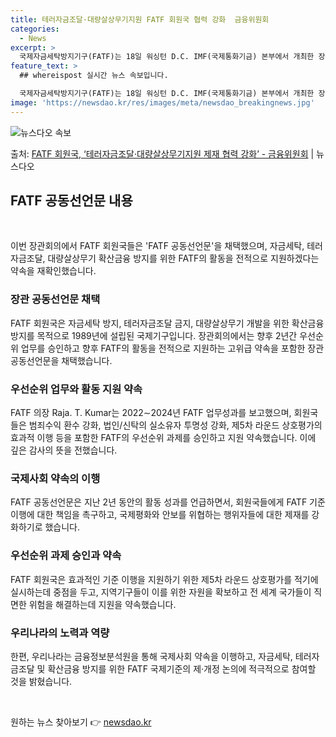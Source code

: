 ```yaml
---
title: 테러자금조달·대량살상무기지원 FATF 회원국 협력 강화  금융위원회
categories:
  - News
excerpt: >
  국제자금세탁방지기구(FATF)는 18일 워싱턴 D.C. IMF(국제통화기금) 본부에서 개최한 장관회의에서 F…
feature_text: >
  ## whereispost 실시간 뉴스 속보입니다.

  국제자금세탁방지기구(FATF)는 18일 워싱턴 D.C. IMF(국제통화기금) 본부에서 개최한 장관회의에서 F…
image: 'https://newsdao.kr/res/images/meta/newsdao_breakingnews.jpg'
---
```


![뉴스다오 속보](https://newsdao.kr/res/images/meta/newsdao_breakingnews.jpg)

<p>출처: <a href="https://newsdao.kr/3627" rel="dofollow">FATF 회원국, ‘테러자금조달·대량살상무기지원 제재 협력 강화’ - 금융위원회</a> | 뉴스다오</p>

<h2 data-ke-size="size26">FATF 공동선언문 내용</h2>
<p data-ke-size="size16">&nbsp;</p>
이번 장관회의에서 FATF 회원국들은 'FATF 공동선언문'을 채택했으며, 자금세탁, 테러자금조달, 대량살상무기 확산금융 방지를 위한 FATF의 활동을 전적으로 지원하겠다는 약속을 재확인했습니다.

<h3>장관 공동선언문 채택</h3>
<p data-ke-size="size16">FATF 회원국은 자금세탁 방지, 테러자금조달 금지, 대량살상무기 개발을 위한 확산금융 방지를 목적으로 1989년에 설립된 국제기구입니다. 장관회의에서는 향후 2년간 우선순위 업무를 승인하고 향후 FATF의 활동을 전적으로 지원하는 고위급 약속을 포함한 장관 공동선언문을 채택했습니다.</p>

<h3>우선순위 업무와 활동 지원 약속</h3>
<p data-ke-size="size16">FATF 의장 Raja. T. Kumar는 2022∼2024년 FATF 업무성과를 보고했으며, 회원국들은 범죄수익 환수 강화, 법인/신탁의 실소유자 투명성 강화, 제5차 라운드 상호평가의 효과적 이행 등을 포함한 FATF의 우선순위 과제를 승인하고 지원 약속했습니다. 이에 깊은 감사의 뜻을 전했습니다.</p>

<h3>국제사회 약속의 이행</h3>
<p data-ke-size="size16">FATF 공동선언문은 지난 2년 동안의 활동 성과를 언급하면서, 회원국들에게 FATF 기준 이행에 대한 책임을 촉구하고, 국제평화와 안보를 위협하는 행위자들에 대한 제재를 강화하기로 했습니다.</p>

<h3>우선순위 과제 승인과 약속</h3>
<p data-ke-size="size16">FATF 회원국은 효과적인 기준 이행을 지원하기 위한 제5차 라운드 상호평가를 적기에 실시하는데 중점을 두고, 지역기구들이 이를 위한 자원을 확보하고 전 세계 국가들이 직면한 위험을 해결하는데 지원을 약속했습니다.</p>

<h3>우리나라의 노력과 역량</h3>
<p data-ke-size="size16">한편, 우리나라는 금융정보분석원을 통해 국제사회 약속을 이행하고, 자금세탁, 테러자금조달 및 확산금융 방지를 위한 FATF 국제기준의 제·개정 논의에 적극적으로 참여할 것을 밝혔습니다.</p>
<p data-ke-size="size16">&nbsp;</p> 

원하는 뉴스 찾아보기 👉 <a href="https://newsdao.kr" rel="dofollow">newsdao.kr</a>


